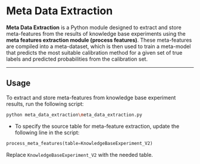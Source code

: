 # Meta Data Extraction

**Meta Data Extraction** is a Python module designed to extract and store meta-features from the results of knowledge base experiments using the **meta features extraction module (process features)**. These meta-features are compiled into a meta-dataset, which is then used to train a meta-model that predicts the most suitable calibration method for a given set of true labels and predicted probabilities from the calibration set.

---

## Usage

To extract and store meta-features from knowledge base experiment results, run the following script:

```bash
python meta_data_extraction\meta_data_extraction.py
```

- To specify the source table for meta-feature extraction, update the following line in the script:

```python
process_meta_features(table=KnowledgeBaseExperiment_V2)
```

Replace `KnowledgeBaseExperiment_V2` with the needed table.

